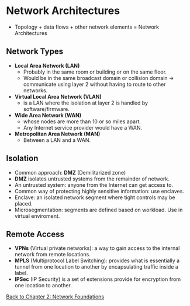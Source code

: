 # Network Architectures

- Topology + data flows + other network elements = Network Architectures

## Network Types
- **Local Area Network (LAN)**
    - Probably in the same room or building or on the same floor.
    - Would be in the same broadcast domain or collision domain -> communicate using layer 2 without having to route to other networks.
- **Virtual Local Area Network (VLAN)**
    - is a LAN where the isolation at layer 2 is handled by software/firmware.
- **Wide Area Network (WAN)**
    - whose nodes are more than 10 or so miles apart.
    - Any Internet service provider would have a WAN.
- **Metropolitan Area Network (MAN)**
    - Between a LAN and a WAN.

## Isolation

- Common approach: **DMZ** (Demilitarized zone)
- **DMZ** isolates untrusted systems from the remainder of network.
- An untrusted system: anyone from the Internet can get access to.
- Common way of protecting highly sensitive information: use enclaves.
- Enclave: an isolated network segment where tight controls may be placed.
- Microsegmentation: segments are defined based on workload. Use in virtual enviroment.

## Remote Access
- **VPNs** (Virtual private networks): a way to gain access to the internal network from remote locations.
- **MPLS** (Multiprotocol Label Switching): provides what is essentially a tunnel from one location to another by encapsulating traffic inside a label.
- **IPSec** (IP Security) is a set of extensions provide for encryption from one location to another.

[Back to Chapter 2: Network Foundations](../ceh.md#chapter-2-network-foundations)